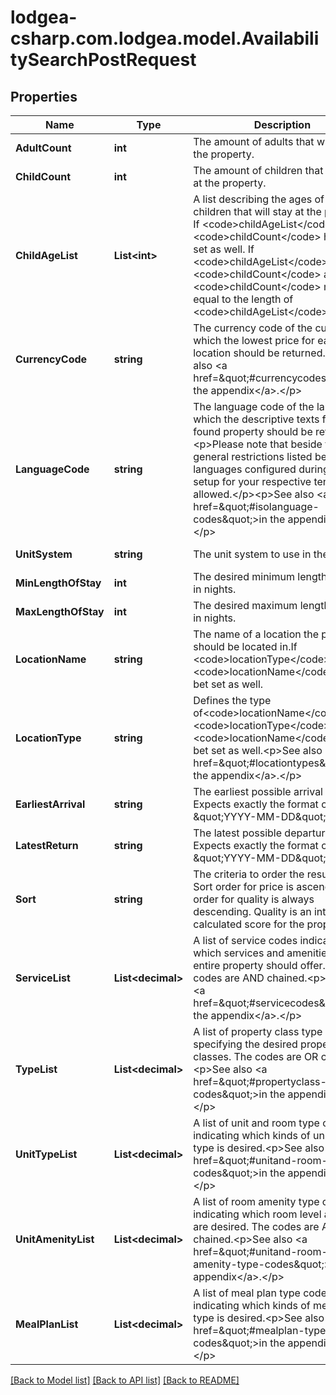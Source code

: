 
# lodgea-csharp.com.lodgea.model.AvailabilitySearchPostRequest

## Properties

Name | Type | Description | Notes
------------ | ------------- | ------------- | -------------
**AdultCount** | **int** | The amount of adults that will stay at the property. | [optional] [default to 2]
**ChildCount** | **int** | The amount of children that will stay at the property. | [optional] 
**ChildAgeList** | **List&lt;int&gt;** | A list describing the ages of the children that will stay at the property. If &lt;code&gt;childAgeList&lt;/code&gt; is set &lt;code&gt;childCount&lt;/code&gt; has to be set as well. If &lt;code&gt;childAgeList&lt;/code&gt; and &lt;code&gt;childCount&lt;/code&gt; are set, &lt;code&gt;childCount&lt;/code&gt; must be equal to the length of &lt;code&gt;childAgeList&lt;/code&gt;. | [optional] 
**CurrencyCode** | **string** | The currency code of the currency in which the lowest price for each found location should be returned.&lt;p&gt;See also &lt;a href&#x3D;\&quot;#currencycodes\&quot;&gt;in the appendix&lt;/a&gt;.&lt;/p&gt; | 
**LanguageCode** | **string** | The language code of the language in which the descriptive texts for each found property should be returned.&lt;p&gt;Please note that beside the general restrictions listed below only languages configured during system setup for your respective tenant are allowed.&lt;/p&gt;&lt;p&gt;See also &lt;a href&#x3D;\&quot;#isolanguage-codes\&quot;&gt;in the appendix&lt;/a&gt;.&lt;/p&gt; | 
**UnitSystem** | **string** | The unit system to use in the result. | [optional] [default to UnitSystemEnum.Metric]
**MinLengthOfStay** | **int** | The desired minimum length of stay in nights. | [optional] 
**MaxLengthOfStay** | **int** | The desired maximum length of stay in nights. | [optional] 
**LocationName** | **string** | The name of a location the properties should be located in.If &lt;code&gt;locationType&lt;/code&gt; is set, &lt;code&gt;locationName&lt;/code&gt; has to bet set as well. | [optional] 
**LocationType** | **string** | Defines the type of&lt;code&gt;locationName&lt;/code&gt;. If &lt;code&gt;locationType&lt;/code&gt; is set, &lt;code&gt;locationName&lt;/code&gt; has to bet set as well.&lt;p&gt;See also &lt;a href&#x3D;\&quot;#locationtypes\&quot;&gt;in the appendix&lt;/a&gt;.&lt;/p&gt; | [optional] 
**EarliestArrival** | **string** | The earliest possible arrival date. Expects exactly the format of \&quot;YYYY-MM-DD\&quot;. | [optional] 
**LatestReturn** | **string** | The latest possible departure date. Expects exactly the format of \&quot;YYYY-MM-DD\&quot;. | [optional] 
**Sort** | **string** | The criteria to order the results by. Sort order for price is ascending, sort order for quality is always descending. Quality is an internally calculated score for the property.&#39;,           )} | [optional] 
**ServiceList** | **List&lt;decimal&gt;** | A list of service codes indicating which services and amenities the entire property should offer. The codes are AND chained.&lt;p&gt;See also &lt;a href&#x3D;\&quot;#servicecodes\&quot;&gt;in the appendix&lt;/a&gt;.&lt;/p&gt; | [optional] 
**TypeList** | **List&lt;decimal&gt;** | A list of property class type codes specifying the desired property classes. The codes are OR chained.&lt;p&gt;See also &lt;a href&#x3D;\&quot;#propertyclass-type-codes\&quot;&gt;in the appendix&lt;/a&gt;.&lt;/p&gt; | [optional] 
**UnitTypeList** | **List&lt;decimal&gt;** | A list of unit and room type codes indicating which kinds of unit/room type is desired.&lt;p&gt;See also &lt;a href&#x3D;\&quot;#unitand-room-type-codes\&quot;&gt;in the appendix&lt;/a&gt;.&lt;/p&gt; | [optional] 
**UnitAmenityList** | **List&lt;decimal&gt;** | A list of room amenity type codes indicating which room level amenities are desired. The codes are AND chained.&lt;p&gt;See also &lt;a href&#x3D;\&quot;#unitand-room-amenity-type-codes\&quot;&gt;in the appendix&lt;/a&gt;.&lt;/p&gt; | [optional] 
**MealPlanList** | **List&lt;decimal&gt;** | A list of meal plan type codes indicating which kinds of meal plan type is desired.&lt;p&gt;See also &lt;a href&#x3D;\&quot;#mealplan-type-codes\&quot;&gt;in the appendix&lt;/a&gt;.&lt;/p&gt; | [optional] 

[[Back to Model list]](../README.md#documentation-for-models)
[[Back to API list]](../README.md#documentation-for-api-endpoints)
[[Back to README]](../README.md)

